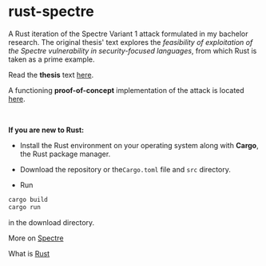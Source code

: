 # rust-spectre
A Rust iteration of the Spectre Variant 1 attack formulated in my bachelor research. The original thesis' text explores the *feasibility of exploitation of the Spectre vulnerability in security-focused languages*, from which Rust is taken as a prime example.

Read the **thesis** text [here](./thesis.pdf).

A functioning **proof-of-concept** implementation of the attack is located [here](./src/main.rs).

&nbsp;
&nbsp;

**If you are new to Rust:**

* Install the Rust environment on your operating system along with **Cargo**, the Rust package manager.

* Download the repository or the`Cargo.toml` file and `src` directory.

* Run
```bash
cargo build
cargo run
```
  in the download directory.

More on [Spectre](https://www.spectreattack.com)

What is [Rust](https://doc.rust-lang.org/stable/book)
